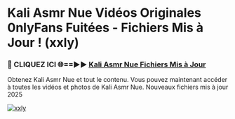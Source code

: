 # Kali Asmr Nue Vidéos Originales 0nlyFans Fuitées - Fichiers Mis à Jour ! (xxly)

<h3>🔴 CLIQUEZ ICI 🌐==►► <a href="https://tinyurl.com/2pmr4ezf" rel="nofollow">Kali Asmr Nue Fichiers Mis à Jour</a></h3>

Obtenez Kali Asmr Nue et tout le contenu. Vous pouvez maintenant accéder à toutes les vidéos et photos de Kali Asmr Nue. Nouveaux fichiers mis à jour 2025

[![xxly](https://i.imgur.com/6SNvagu.gif)](https://tinyurl.com/2pmr4ezf)
